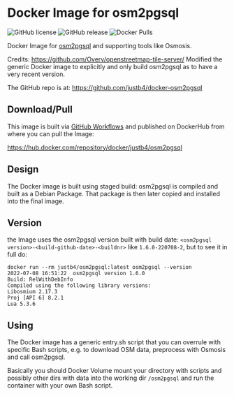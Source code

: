 # Docker Image for osm2pgsql

![GitHub license](https://img.shields.io/github/license/justb4/docker-osm2pgsql)
![GitHub release](https://img.shields.io/github/release/justb4/docker-osm2pgsql.svg)
![Docker Pulls](https://img.shields.io/docker/pulls/justb4/osm2pgsql.svg)

Docker Image for [osm2pgsql](https://osm2pgsql.org/) and supporting tools like Osmosis.

Credits: https://github.com/Overv/openstreetmap-tile-server/
Modified the generic Docker image to explicitly and only build osm2pgsql as
to have a very recent version.
 
The GitHub repo is at: 
https://github.com/justb4/docker-osm2pgsql

## Download/Pull

This image is built via [GitHub Workflows](.github/workflows/main.yml) 
and published on DockerHub from where you can pull the Image:

https://hub.docker.com/repository/docker/justb4/osm2pgsql

## Design

The Docker image is built using staged build: osm2pgsql is compiled 
and built as a Debian Package. That package is then later copied and installed
into the final image.

## Version

the Image uses the osm2pgsql version built with build date: 
`<osm2pgsql version>-<build-github-date>-<buildnr>`
like 
`1.6.0-220708-2`, but to see it in full do:

```
docker run --rm justb4/osm2pgsql:latest osm2pgsql --version
2022-07-08 16:51:22  osm2pgsql version 1.6.0
Build: RelWithDebInfo
Compiled using the following library versions:
Libosmium 2.17.3
Proj [API 6] 8.2.1
Lua 5.3.6

```
## Using

The Docker image has a generic entry.sh script that you can overrule with specific
Bash scripts, e.g. to download OSM data, preprocess with Osmosis and call osm2pgsql.

Basically you should Docker Volume mount your directory with scripts and
possibly other dirs with data into the working dir `/osm2pgsql` and run
the container with your own Bash script.
